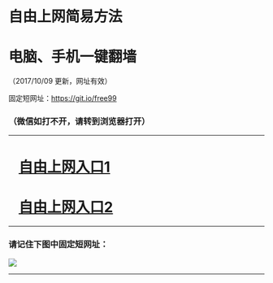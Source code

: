 ﻿# 自由上网简易方法

# 电脑、手机一键翻墙

（2017/10/09 更新，网址有效）

固定短网址：https://git.io/free99

### （微信如打不开，请转到浏览器打开）


***





# &nbsp;&nbsp; <a href="http://ft681214410.fwq-tz-1001.info/fwqtz01.html?t=10090019692 " target="_blank">自由上网入口1</a>
# &nbsp;&nbsp; <a href="http://ft615018520.fwq-tz-1002.info/fwqtz02.html?t=10090017788 " target="_blank">自由上网入口2</a>
***

### 请记住下图中固定短网址：

<img src="https://s3-us-west-2.amazonaws.com/fwq-1001/yjfq-20170905okok.png" /> 


***

